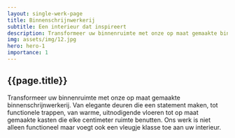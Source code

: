 ```yaml
---
layout: single-werk-page
title: Binnenschrijnwerkerij
subtitle: Een interieur dat inspireert
description: Transformeer uw binnenruimte met onze op maat gemaakte binnenschrijnwerkerij. Van elegante deuren die een statement maken, tot functionele trappen, van warme, uitnodigende vloeren tot op maat gemaakte kasten die elke centimeter ruimte benutten.
img: assets/img/12.jpg
hero: hero-1
importance: 1
---
```


<section>
  <div class="container pt-5 pb-5">
    <div class="row">
      <div class="col-md-12">
        <h2>{{page.title}}</h2>
      </div>
    </div>
    <div class="row">
    <div class="col-md-12">
      Transformeer uw binnenruimte met onze op maat gemaakte binnenschrijnwerkerij. Van elegante deuren die een statement maken, tot functionele trappen, van warme, uitnodigende vloeren tot op maat gemaakte kasten die elke centimeter ruimte benutten. Ons werk is niet alleen functioneel maar voegt ook een vleugje klasse toe aan uw interieur.
      </div>
    </div>
  </div>
</section>

